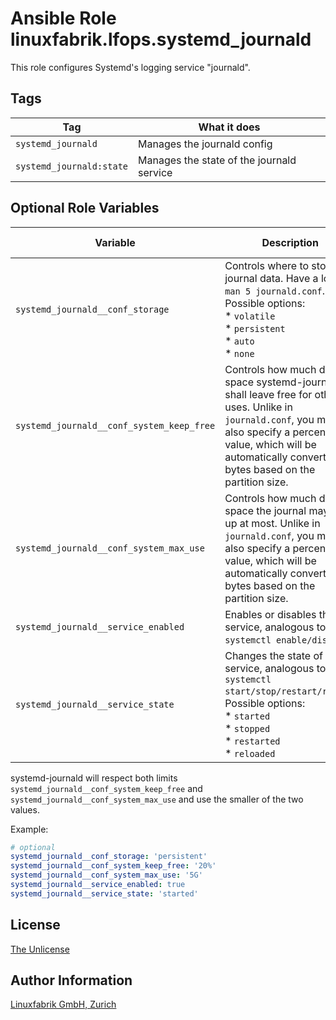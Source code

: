 # Ansible Role linuxfabrik.lfops.systemd_journald

This role configures Systemd's logging service "journald".


## Tags

| Tag                      | What it does                              |
| ---                      | ------------                              |
| `systemd_journald`       | Manages the journald config               |
| `systemd_journald:state` | Manages the state of the journald service |


## Optional Role Variables

| Variable | Description | Default Value |
| -------- | ----------- | ------------- |
| `systemd_journald__conf_storage` | Controls where to store journal data. Have a look at `man 5 journald.conf`. Possible options: <br> * `volatile` <br> * `persistent` <br> * `auto` <br> * `none` | `'persistent'` |
| `systemd_journald__conf_system_keep_free` | Controls how much disk space systemd-journald shall leave free for other uses.  Unlike in `journald.conf`, you may also specify a percentage value, which will be automatically converted to bytes based on the partition size. | `'20%'` |
| `systemd_journald__conf_system_max_use` | Controls how much disk space the journal may use up at most. Unlike in `journald.conf`, you may also specify a percentage value, which will be automatically converted to bytes based on the partition size. | `5G` |
| `systemd_journald__service_enabled`| Enables or disables the service, analogous to `systemctl enable/disable`. | `true` |
| `systemd_journald__service_state` | Changes the state of the service, analogous to `systemctl start/stop/restart/reload`. Possible options:<br> * `started`<br> * `stopped`<br> * `restarted`<br> * `reloaded` | `'started'` |

systemd-journald will respect both limits `systemd_journald__conf_system_keep_free` and `systemd_journald__conf_system_max_use` and use the smaller of the two values.

Example:
```yaml
# optional
systemd_journald__conf_storage: 'persistent'
systemd_journald__conf_system_keep_free: '20%'
systemd_journald__conf_system_max_use: '5G'
systemd_journald__service_enabled: true
systemd_journald__service_state: 'started'
```


## License

[The Unlicense](https://unlicense.org/)


## Author Information

[Linuxfabrik GmbH, Zurich](https://www.linuxfabrik.ch)
